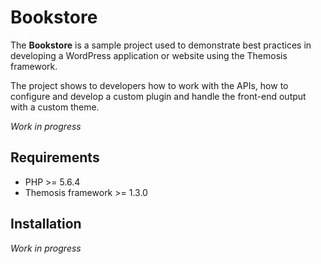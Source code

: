 Bookstore
=========

The **Bookstore** is a sample project used to demonstrate best practices in developing a WordPress application or website using the Themosis framework.

The project shows to developers how to work with the APIs, how to configure and develop a custom plugin and handle the front-end output with a custom theme.

_Work in progress_

Requirements
------------

- PHP >= 5.6.4
- Themosis framework >= 1.3.0

Installation
------------

_Work in progress_